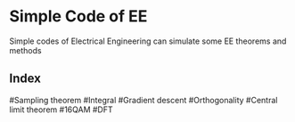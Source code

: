 Simple Code of EE
=============

Simple codes of Electrical Engineering can simulate some EE theorems and methods

Index
-------------
#Sampling theorem
#Integral
#Gradient descent
#Orthogonality
#Central limit theorem
#16QAM
#DFT

